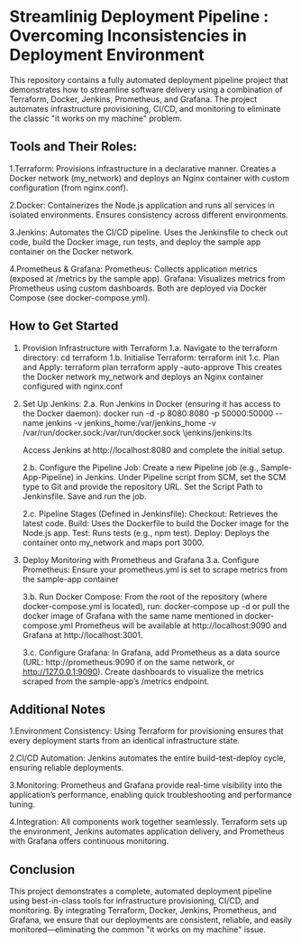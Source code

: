 # Streamlinig Deployment Pipeline : Overcoming Inconsistencies in Deployment Environment

This repository contains a fully automated deployment pipeline project that demonstrates how to streamline software delivery using a combination of Terraform, Docker, Jenkins, Prometheus, and Grafana. The project automates infrastructure provisioning, CI/CD, and monitoring to eliminate the classic "it works on my machine" problem.

## Tools and Their Roles:
1.Terraform:
Provisions infrastructure in a declarative manner.
Creates a Docker network (my_network) and deploys an Nginx container with custom configuration (from nginx.conf).

2.Docker:
Containerizes the Node.js application and runs all services in isolated environments.
Ensures consistency across different environments.

3.Jenkins:
Automates the CI/CD pipeline.
Uses the Jenkinsfile to check out code, build the Docker image, run tests, and deploy the sample app container on the Docker network.

4.Prometheus & Grafana:
Prometheus: Collects application metrics (exposed at /metrics by the sample app).
Grafana: Visualizes metrics from Prometheus using custom dashboards.
Both are deployed via Docker Compose (see docker-compose.yml).

## How to Get Started
1. Provision Infrastructure with Terraform
   1.a. Navigate to the terraform directory:
      cd terraform
   1.b. Initialise Terraform:
      terraform init
   1.c. Plan and Apply:
      terraform plan
      terraform apply -auto-approve
This creates the Docker network my_network and deploys an Nginx container configured with nginx.conf

2. Set Up Jenkins:
   2.a. Run Jenkins in Docker (ensuring it has access to the Docker daemon):
   docker run -d -p 8080:8080 -p 50000:50000 --name jenkins \-v jenkins_home:/var/jenkins_home \-v /var/run/docker.sock:/var/run/docker.sock \jenkins/jenkins:lts
   
   Access Jenkins at http://localhost:8080 and complete the initial setup.
   
   2.b. Configure the Pipeline Job:
   Create a new Pipeline job (e.g., Sample-App-Pipeline) in Jenkins.
   Under Pipeline script from SCM, set the SCM type to Git and provide the repository URL.
   Set the Script Path to Jenkinsfile.
   Save and run the job.
   
   2.c. Pipeline Stages (Defined in Jenkinsfile):
   Checkout: Retrieves the latest code.
   Build: Uses the Dockerfile to build the Docker image for the Node.js app.
   Test: Runs tests (e.g., npm test).
   Deploy: Deploys the container onto my_network and maps port 3000.

3. Deploy Monitoring with Prometheus and Grafana
   3.a. Configure Prometheus:
   Ensure your prometheus.yml is set to scrape metrics from the sample-app container
   
   3.b. Run Docker Compose:
   From the root of the repository (where docker-compose.yml is located), run:
   docker-compose up -d
   or pull the docker image of Grafana with the same name mentioned in docker-compose.yml
   Prometheus will be available at http://localhost:9090 and Grafana at http://localhost:3001.
   
   3.c. Configure Grafana:
   In Grafana, add Prometheus as a data source (URL: http://prometheus:9090 if on the same network, or http://127.0.0.1:9090).
   Create dashboards to visualize the metrics scraped from the sample-app’s /metrics endpoint.

## Additional Notes
1.Environment Consistency:
Using Terraform for provisioning ensures that every deployment starts from an identical infrastructure state.

2.CI/CD Automation:
Jenkins automates the entire build-test-deploy cycle, ensuring reliable deployments.

3.Monitoring:
Prometheus and Grafana provide real-time visibility into the application’s performance, enabling quick troubleshooting and performance tuning.

4.Integration:
All components work together seamlessly. Terraform sets up the environment, Jenkins automates application delivery, and Prometheus with Grafana offers continuous monitoring.

## Conclusion
This project demonstrates a complete, automated deployment pipeline using best-in-class tools for infrastructure provisioning, CI/CD, and monitoring. By integrating Terraform, Docker, Jenkins, Prometheus, and Grafana, we ensure that our deployments are consistent, reliable, and easily monitored—eliminating the common "it works on my machine" issue.
